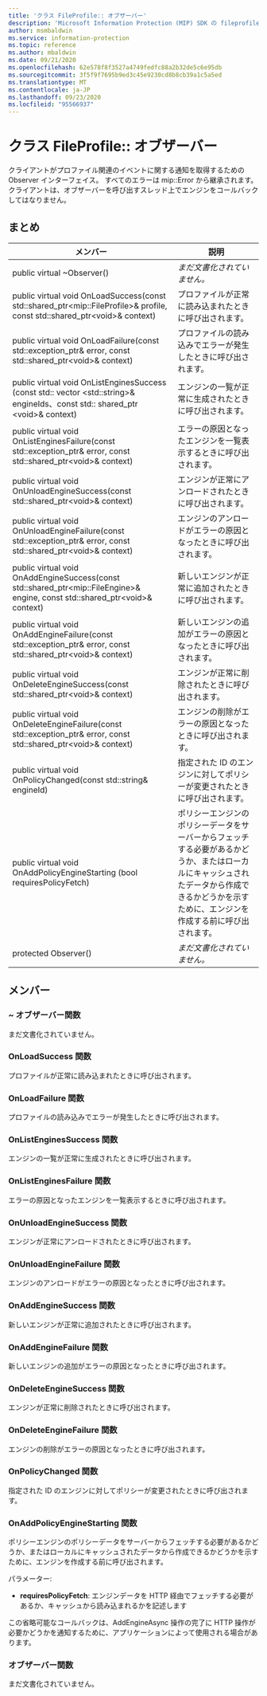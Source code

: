 ```yaml
---
title: 'クラス FileProfile:: オブザーバー'
description: 'Microsoft Information Protection (MIP) SDK の fileprofile:: observer クラスを文書にします。'
author: msmbaldwin
ms.service: information-protection
ms.topic: reference
ms.author: mbaldwin
ms.date: 09/21/2020
ms.openlocfilehash: 62e578f8f3527a4749fedfc88a2b32de5c6e95db
ms.sourcegitcommit: 3f5f9f7695b9ed3c45e9230cd8b8cb39a1c5a5ed
ms.translationtype: MT
ms.contentlocale: ja-JP
ms.lasthandoff: 09/23/2020
ms.locfileid: "95566937"
---
```

# <a name="class-fileprofileobserver"></a>クラス FileProfile:: オブザーバー 
クライアントがプロファイル関連のイベントに関する通知を取得するための Observer インターフェイス。
すべてのエラーは mip::Error から継承されます。 クライアントは、オブザーバーを呼び出すスレッド上でエンジンをコールバックしてはなりません。
  
## <a name="summary"></a>まとめ
 メンバー                        | 説明                                
--------------------------------|---------------------------------------------
public virtual ~Observer()  | _まだ文書化されていません。_
public virtual void OnLoadSuccess(const std::shared_ptr\<mip::FileProfile\>& profile, const std::shared_ptr\<void\>& context)  |  プロファイルが正常に読み込まれたときに呼び出されます。
public virtual void OnLoadFailure(const std::exception_ptr& error, const std::shared_ptr\<void\>& context)  |  プロファイルの読み込みでエラーが発生したときに呼び出されます。
public virtual void OnListEnginesSuccess (const std:: vector \<std::string\>& engineIds、const std:: shared_ptr \<void\>& context)  |  エンジンの一覧が正常に生成されたときに呼び出されます。
public virtual void OnListEnginesFailure(const std::exception_ptr& error, const std::shared_ptr\<void\>& context)  |  エラーの原因となったエンジンを一覧表示するときに呼び出されます。
public virtual void OnUnloadEngineSuccess(const std::shared_ptr\<void\>& context)  |  エンジンが正常にアンロードされたときに呼び出されます。
public virtual void OnUnloadEngineFailure(const std::exception_ptr& error, const std::shared_ptr\<void\>& context)  |  エンジンのアンロードがエラーの原因となったときに呼び出されます。
public virtual void OnAddEngineSuccess(const std::shared_ptr\<mip::FileEngine\>& engine, const std::shared_ptr\<void\>& context)  |  新しいエンジンが正常に追加されたときに呼び出されます。
public virtual void OnAddEngineFailure(const std::exception_ptr& error, const std::shared_ptr\<void\>& context)  |  新しいエンジンの追加がエラーの原因となったときに呼び出されます。
public virtual void OnDeleteEngineSuccess(const std::shared_ptr\<void\>& context)  |  エンジンが正常に削除されたときに呼び出されます。
public virtual void OnDeleteEngineFailure(const std::exception_ptr& error, const std::shared_ptr\<void\>& context)  |  エンジンの削除がエラーの原因となったときに呼び出されます。
public virtual void OnPolicyChanged(const std::string& engineId)  |  指定された ID のエンジンに対してポリシーが変更されたときに呼び出されます。
public virtual void OnAddPolicyEngineStarting (bool requiresPolicyFetch)  |  ポリシーエンジンのポリシーデータをサーバーからフェッチする必要があるかどうか、またはローカルにキャッシュされたデータから作成できるかどうかを示すために、エンジンを作成する前に呼び出されます。
protected Observer()  | _まだ文書化されていません。_
  
## <a name="members"></a>メンバー
  
### <a name="observer-function"></a>~ オブザーバー関数
まだ文書化されていません。

  
### <a name="onloadsuccess-function"></a>OnLoadSuccess 関数
プロファイルが正常に読み込まれたときに呼び出されます。
  
### <a name="onloadfailure-function"></a>OnLoadFailure 関数
プロファイルの読み込みでエラーが発生したときに呼び出されます。
  
### <a name="onlistenginessuccess-function"></a>OnListEnginesSuccess 関数
エンジンの一覧が正常に生成されたときに呼び出されます。
  
### <a name="onlistenginesfailure-function"></a>OnListEnginesFailure 関数
エラーの原因となったエンジンを一覧表示するときに呼び出されます。
  
### <a name="onunloadenginesuccess-function"></a>OnUnloadEngineSuccess 関数
エンジンが正常にアンロードされたときに呼び出されます。
  
### <a name="onunloadenginefailure-function"></a>OnUnloadEngineFailure 関数
エンジンのアンロードがエラーの原因となったときに呼び出されます。
  
### <a name="onaddenginesuccess-function"></a>OnAddEngineSuccess 関数
新しいエンジンが正常に追加されたときに呼び出されます。
  
### <a name="onaddenginefailure-function"></a>OnAddEngineFailure 関数
新しいエンジンの追加がエラーの原因となったときに呼び出されます。
  
### <a name="ondeleteenginesuccess-function"></a>OnDeleteEngineSuccess 関数
エンジンが正常に削除されたときに呼び出されます。
  
### <a name="ondeleteenginefailure-function"></a>OnDeleteEngineFailure 関数
エンジンの削除がエラーの原因となったときに呼び出されます。
  
### <a name="onpolicychanged-function"></a>OnPolicyChanged 関数
指定された ID のエンジンに対してポリシーが変更されたときに呼び出されます。
  
### <a name="onaddpolicyenginestarting-function"></a>OnAddPolicyEngineStarting 関数
ポリシーエンジンのポリシーデータをサーバーからフェッチする必要があるかどうか、またはローカルにキャッシュされたデータから作成できるかどうかを示すために、エンジンを作成する前に呼び出されます。

パラメーター:  
* **requiresPolicyFetch**: エンジンデータを HTTP 経由でフェッチする必要があるか、キャッシュから読み込まれるかを記述します


この省略可能なコールバックは、AddEngineAsync 操作の完了に HTTP 操作が必要かどうかを通知するために、アプリケーションによって使用される場合があります。
  
### <a name="observer-function"></a>オブザーバー関数
まだ文書化されていません。
